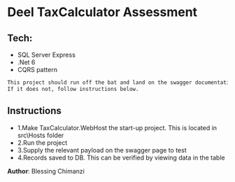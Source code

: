 
# Deel TaxCalculator Assessment

## Tech:
-  SQL Server Express
- .Net 6
- CQRS pattern

```sh
This project should run off the bat and land on the swagger documentation page for testing.
If it does not, follow instructions below.
```

## Instructions

- 1.Make  TaxCalculator.WebHost the start-up project. This is located in src\Hosts folder
- 2.Run the project
- 3.Supply the relevant payload on the swagger page to test
- 4.Records saved to DB. This can be verified by viewing data in the table


**Author**: Blessing Chimanzi